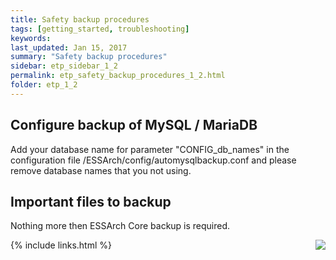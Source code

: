 ```yaml
---
title: Safety backup procedures
tags: [getting_started, troubleshooting]
keywords:
last_updated: Jan 15, 2017
summary: "Safety backup procedures"
sidebar: etp_sidebar_1_2
permalink: etp_safety_backup_procedures_1_2.html
folder: etp_1_2
---
```


## Configure backup of MySQL / MariaDB
Add your database name for parameter "CONFIG_db_names" in the configuration file /ESSArch/config/automysqlbackup.conf and please remove database names that you
not using.

## Important files to backup
Nothing more then ESSArch Core backup is required.

[<img align="right" src="images/n.png">](etp_logfiles_1_2.html)
{% include links.html %}
